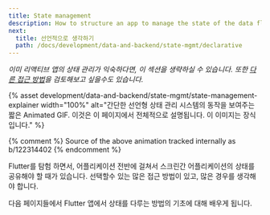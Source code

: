 ```yaml
---
title: State management
description: How to structure an app to manage the state of the data flowing through it.
next:
  title: 선언적으로 생각하기
  path: /docs/development/data-and-backend/state-mgmt/declarative
---
```


_이미 리액티브 앱의 상태 관리가 익숙하다면, 이 섹션을 생략하실 수 있습니다. 또한 [다른 접근 방법](/docs/development/data-and-backend/state-mgmt/options)을 검토해보고 싶을수도 있습니다._

{% asset development/data-and-backend/state-mgmt/state-management-explainer width="100%" alt="간단한 선언형 상태 관리 시스템의 동작을 보여주는 짧은 Animated GIF. 이것은 이 페이지에서 전체적으로 설명됩니다. 이 이미지는 장식입니다." %}

{% comment %} 
Source of the above animation tracked internally as b/122314402 
{% endcomment %}

Flutter를 탐험 하면서, 어플리케이션 전반에 걸쳐서 스크린간 어플리케이션의 상태를 공유해야 할 때가 있습니다.
선택할수 있는 많은 접근 방법이 있고, 많은 경우를 생각해야 합니다. 

다음 페이지들에서 Flutter 앱에서 상태를 다루는 방법의 기초에 대해 배우게 됩니다.
